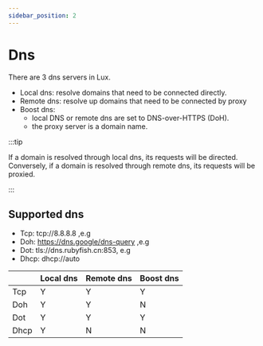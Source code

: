 ```yaml
---
sidebar_position: 2
---
```


# Dns

There are 3 dns servers in Lux.
* Local dns: resolve domains that need to be connected directly.
* Remote dns: resolve up domains that need to be connected by proxy
* Boost dns:
  * local DNS or remote dns are set to DNS-over-HTTPS (DoH).
  * the proxy server is a domain name.

:::tip

If a domain is resolved through local dns, its requests will be directed. 
Conversely, if a domain is resolved through remote dns, its requests will be proxied.

:::

## Supported dns
* Tcp: tcp://8.8.8.8 ,e.g
* Doh: https://dns.google/dns-query ,e.g
* Dot: tls://dns.rubyfish.cn:853, e.g
* Dhcp: dhcp://auto


|      | Local dns | Remote dns | Boost dns  |
|------|-----------|------------|------------|
| Tcp  | Y         | Y          | Y          |
| Doh  | Y         | Y          | N          |
| Dot  | Y         | Y          | Y          |
| Dhcp | Y         | N          | N          |
